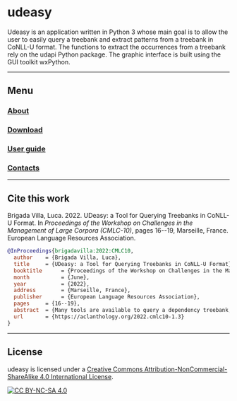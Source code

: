# udeasy

Udeasy is an application written in Python 3 whose main goal is to allow
the user to easily query a treebank and extract patterns from a treebank in
CoNLL-U format.
The functions to extract the occurrences from a treebank rely on the udapi
Python package. The graphic interface is built using the GUI toolkit
wxPython.

___

## Menu

### [About](about.md)
### [Download](download.md)
### [User guide](user_guide.md)
### [Contacts](contacts.md)

___

## Cite this work

Brigada Villa, Luca. 2022. UDeasy: a Tool for Querying Treebanks in CoNLL-U Format. In _Proceedings of the Workshop on Challenges in the Management of Large Corpora (CMLC-10)_, pages 16--19, Marseille, France. European Language Resources Association.

```bibtex
@InProceedings{brigadavilla:2022:CMLC10,
  author    = {Brigada Villa, Luca},
  title     = {UDeasy: a Tool for Querying Treebanks in CoNLL-U Format},
  booktitle      = {Proceedings of the Workshop on Challenges in the Management of Large Corpora (CMLC-10)},
  month          = {June},
  year           = {2022},
  address        = {Marseille, France},
  publisher      = {European Language Resources Association},
  pages     = {16--19},
  abstract  = {Many tools are available to query a dependency treebank, but they require the users to know a query language. In this paper I present UDeasy, an application whose main goal is to allow the users to easily query and extract patterns from a dependency treebank in CoNLL-U format.},
  url       = {https://aclanthology.org/2022.cmlc10-1.3}
}
```

___

## License

udeasy is licensed under a [Creative Commons Attribution-NonCommercial-ShareAlike 4.0 International License][cc-by-nc-sa].

[![CC BY-NC-SA 4.0][cc-by-nc-sa-image]][cc-by-nc-sa]

[cc-by-nc-sa]: http://creativecommons.org/licenses/by-nc-sa/4.0/
[cc-by-nc-sa-image]: https://licensebuttons.net/l/by-nc-sa/4.0/88x31.png

